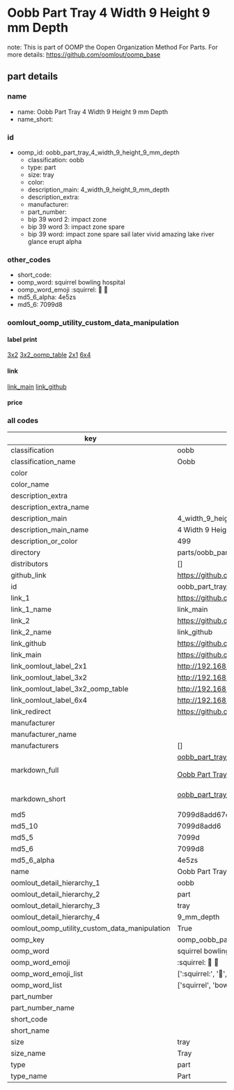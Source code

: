 # Oobb Part Tray 4 Width 9 Height 9 mm Depth  

note: This is part of OOMP the Oopen Organization Method For Parts. For more details: https://github.com/oomlout/oomp_base

##  part details
  







### name
* name: Oobb Part Tray 4 Width 9 Height 9 mm Depth
* name_short: 
### id
* oomp_id: oobb_part_tray_4_width_9_height_9_mm_depth
  * classification: oobb
  * type: part
  * size: tray
  * color: 
  * description_main: 4_width_9_height_9_mm_depth
  * description_extra: 
  * manufacturer: 
  * part_number: 
  * bip 39 word 2: impact zone
  * bip 39 word 3: impact zone spare
  * bip 39 word: impact zone spare sail later vivid amazing lake river glance erupt alpha

### other_codes
* short_code: 
* oomp_word: squirrel bowling hospital
* oomp_word_emoji :squirrel: :bowling: :hospital:
* md5_6_alpha: 4e5zs
* md5_6: 7099d8






### oomlout_oomp_utility_custom_data_manipulation
#### label print
[3x2](http://192.168.1.245:1112/?label=oomp%204e5zs)
[3x2_oomp_table](http://192.168.1.108:1112/?label=oomp%204e5zs)
[2x1](http://192.168.1.242:1112/?label=oomp%204e5zs)
[6x4](http://192.168.1.55:1112/?label=oomp%204e5zs)    

#### link

[link_main](https://github.com/oomlout/oomlout_oomp_version_1_messy/tree/main/parts/oobb_part_tray_4_width_9_height_9_mm_depth) [link_github](https://github.com/oomlout/oomlout_oomp_version_1_messy/tree/main/parts/oobb_part_tray_4_width_9_height_9_mm_depth)                             

#### price







### all codes 
| key | value |  
| --- | --- |  
| classification | oobb |  
| classification_name | Oobb |  
| color |  |  
| color_name |  |  
| description_extra |  |  
| description_extra_name |  |  
| description_main | 4_width_9_height_9_mm_depth |  
| description_main_name | 4 Width 9 Height 9 mm Depth |  
| description_or_color | 499 |  
| directory | parts/oobb_part_tray_4_width_9_height_9_mm_depth |  
| distributors | [] |  
| github_link | https://github.com/oomlout/oomlout_oomp_part_src/tree/main/parts/oobb_part_tray_4_width_9_height_9_mm_depth |  
| id | oobb_part_tray_4_width_9_height_9_mm_depth |  
| link_1 | https://github.com/oomlout/oomlout_oomp_version_1_messy/tree/main/parts/oobb_part_tray_4_width_9_height_9_mm_depth |  
| link_1_name | link_main |  
| link_2 | https://github.com/oomlout/oomlout_oomp_version_1_messy/tree/main/parts/oobb_part_tray_4_width_9_height_9_mm_depth |  
| link_2_name | link_github |  
| link_github | https://github.com/oomlout/oomlout_oomp_version_1_messy/tree/main/parts/oobb_part_tray_4_width_9_height_9_mm_depth |  
| link_main | https://github.com/oomlout/oomlout_oomp_version_1_messy/tree/main/parts/oobb_part_tray_4_width_9_height_9_mm_depth |  
| link_oomlout_label_2x1 | http://192.168.1.242:1112/?label=oomp%204e5zs |  
| link_oomlout_label_3x2 | http://192.168.1.245:1112/?label=oomp%204e5zs |  
| link_oomlout_label_3x2_oomp_table | http://192.168.1.108:1112/?label=oomp%204e5zs |  
| link_oomlout_label_6x4 | http://192.168.1.55:1112/?label=oomp%204e5zs |  
| link_redirect | https://github.com/oomlout/oomlout_oomp_version_1_messy/tree/main/parts/oobb_part_tray_4_width_9_height_9_mm_depth |  
| manufacturer |  |  
| manufacturer_name |  |  
| manufacturers | [] |  
| markdown_full | [oobb_part_tray_4_width_9_height_9_mm_depth](none)<br>[](none)<br>[Oobb Part Tray 4 Width 9 Height 9 Mm Depth](none)<br><br> |  
| markdown_short | [oobb_part_tray_4_width_9_height_9_mm_depth](none)<br><br> |  
| md5 | 7099d8add67ca0fbd4beabe3a0fff38e |  
| md5_10 | 7099d8add6 |  
| md5_5 | 7099d |  
| md5_6 | 7099d8 |  
| md5_6_alpha | 4e5zs |  
| name | Oobb Part Tray 4 Width 9 Height 9 mm Depth |  
| oomlout_detail_hierarchy_1 | oobb |  
| oomlout_detail_hierarchy_2 | part |  
| oomlout_detail_hierarchy_3 | tray |  
| oomlout_detail_hierarchy_4 | 9_mm_depth |  
| oomlout_oomp_utility_custom_data_manipulation | True |  
| oomp_key | oomp_oobb_part_tray_4_width_9_height_9_mm_depth |  
| oomp_word | squirrel bowling hospital |  
| oomp_word_emoji | :squirrel: :bowling: :hospital: |  
| oomp_word_emoji_list | [':squirrel:', ':bowling:', ':hospital:'] |  
| oomp_word_list | ['squirrel', 'bowling', 'hospital'] |  
| part_number |  |  
| part_number_name |  |  
| short_code |  |  
| short_name |  |  
| size | tray |  
| size_name | Tray |  
| type | part |  
| type_name | Part |  
